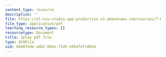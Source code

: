 ```yaml
---
content_type: resource
description: ''
file: https://ol-ocw-studio-app-production.s3.amazonaws.com/courses/7-01sc-fundamentals-of-biology-fall-2011/6bb07edeadb2044e7145e954fefc0054_1eGsdK1fPLM.pdf
file_type: application/pdf
learning_resource_types: []
resourcetype: Document
title: 3play pdf file
type: OCWFile
uid: 6bb07ede-adb2-044e-7145-e954fefc0054
---
```

